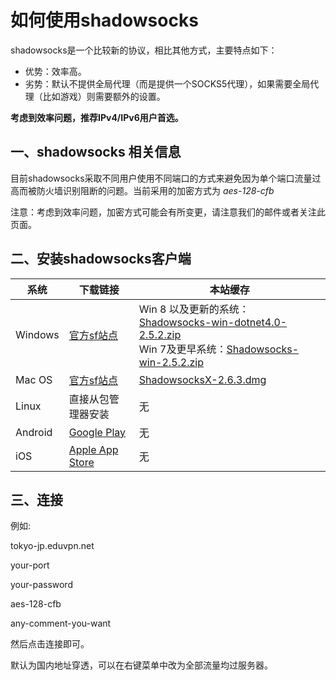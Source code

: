 # 如何使用shadowsocks

shadowsocks是一个比较新的协议，相比其他方式，主要特点如下：

 * 优势：效率高。
 * 劣势：默认不提供全局代理（而是提供一个SOCKS5代理），如果需要全局代理（比如游戏）则需要额外的设置。

**考虑到效率问题，推荐IPv4/IPv6用户首选。**

## 一、shadowsocks 相关信息

目前shadowsocks采取不同用户使用不同端口的方式来避免因为单个端口流量过高而被防火墙识别阻断的问题。当前采用的加密方式为 *aes-128-cfb*

注意：考虑到效率问题，加密方式可能会有所变更，请注意我们的邮件或者关注此页面。

## 二、安装shadowsocks客户端

系统 | 下载链接 | 本站缓存
--- | --- | ---
Windows | [官方sf站点](http://sourceforge.net/projects/shadowsocksgui/) | Win 8 以及更新的系统：[Shadowsocks-win-dotnet4.0-2.5.2.zip](https://eduvpn.net/files/Shadowsocks-win-dotnet4.0-2.5.2.zip) <br /> Win 7及更早系统：[Shadowsocks-win-2.5.2.zip](https://eduvpn.net/files/Shadowsocks-win-2.5.2.zip)
Mac OS | [官方sf站点](http://sourceforge.net/projects/shadowsocksgui/) | [ShadowsocksX-2.6.3.dmg](https://eduvpn.net/files/ShadowsocksX-2.6.3.dmg)
Linux | 直接从包管理器安装 | 无
Android | [Google Play](https://play.google.com/store/apps/details?id=com.github.shadowsocks) | 无
iOS | [Apple App Store](https://itunes.apple.com/cn/app/shadowsocks/id665729974?mt=8) | 无

## 三、连接

例如:

  tokyo-jp.eduvpn.net

  your-port

  your-password

  aes-128-cfb
  
  any-comment-you-want

然后点击连接即可。

默认为国内地址穿透，可以在右键菜单中改为全部流量均过服务器。

